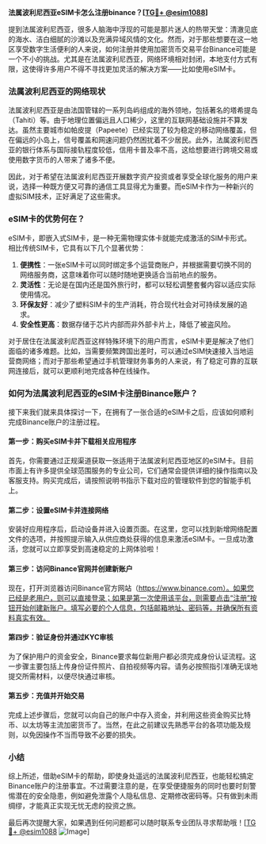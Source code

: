 **法属波利尼西亚eSIM卡怎么注册binance？[[TG💪+ @esim1088](https://t.me/s/esim1088)]**

提到法属波利尼西亚，很多人脑海中浮现的可能是那片迷人的热带天堂：清澈见底的海水、洁白细腻的沙滩以及充满异域风情的文化。然而，对于那些想要在这一地区享受数字生活便利的人来说，如何注册并使用加密货币交易平台Binance可能是一个不小的挑战。尤其是在法属波利尼西亚，网络环境相对封闭，本地支付方式有限，这使得许多用户不得不寻找更加灵活的解决方案——比如使用eSIM卡。

### 法属波利尼西亚的网络现状

法属波利尼西亚是由法国管辖的一系列岛屿组成的海外领地，包括著名的塔希提岛（Tahiti）等。由于地理位置偏远且人口稀少，这里的互联网基础设施并不算发达。虽然主要城市如帕皮提（Papeete）已经实现了较为稳定的移动网络覆盖，但在偏远的小岛上，信号覆盖和网速问题仍然困扰着不少居民。此外，法属波利尼西亚的银行体系与国际接轨程度较低，信用卡普及率不高，这给想要进行跨境交易或使用数字货币的人带来了诸多不便。

因此，对于希望在法属波利尼西亚开展数字资产投资或者享受全球化服务的用户来说，选择一种既方便又可靠的通信工具显得尤为重要。而eSIM卡作为一种新兴的虚拟SIM技术，正好满足了这些需求。

### eSIM卡的优势何在？

eSIM卡，即嵌入式SIM卡，是一种无需物理实体卡就能完成激活的SIM卡形式。相比传统SIM卡，它具有以下几个显著优势：

1. **便携性**：一张eSIM卡可以同时绑定多个运营商账户，并根据需要切换不同的网络服务商，这意味着你可以随时随地更换适合当前地点的服务。
2. **灵活性**：无论是在国内还是国外旅行时，都可以轻松调整套餐内容以适应实际使用情况。
3. **环保友好**：减少了塑料SIM卡的生产消耗，符合现代社会对可持续发展的追求。
4. **安全性更高**：数据存储于芯片内部而非外部卡片上，降低了被盗风险。

对于居住在法属波利尼西亚这样特殊环境下的用户而言，eSIM卡更是解决了他们面临的诸多难题。比如，当需要频繁跨国出差时，可以通过eSIM快速接入当地运营商网络；而对于那些希望通过手机管理财务事务的人来说，有了稳定可靠的互联网连接后，就可以更顺利地完成各种在线操作。

### 如何为法属波利尼西亚的eSIM卡注册Binance账户？

接下来我们就来具体探讨一下，在拥有了一张合适的eSIM卡之后，应该如何顺利完成Binance账户的注册过程。

#### 第一步：购买eSIM卡并下载相关应用程序

首先，你需要通过正规渠道获取一张适用于法属波利尼西亚地区的eSIM卡。目前市面上有许多提供全球范围服务的专业公司，它们通常会提供详细的操作指南以及客服支持。购买完成后，请按照说明书指示下载对应的管理软件到您的智能手机上。

#### 第二步：设置eSIM卡并连接网络

安装好应用程序后，启动设备并进入设置页面。在这里，您可以找到新增网络配置文件的选项，并按照提示输入从供应商处获得的信息来激活eSIM卡。一旦成功激活，您就可以立即享受到高速稳定的上网体验啦！

#### 第三步：访问Binance官网并创建新账户

现在，打开浏览器访问Binance官方网站（https://www.binance.com）。如果您已经是老用户，则可以直接登录；如果是第一次使用该平台，则需要点击“注册”按钮开始创建新账户。填写必要的个人信息，包括邮箱地址、密码等，并确保所有资料真实有效。

#### 第四步：验证身份并通过KYC审核

为了保护用户的资金安全，Binance要求每位新用户都必须完成身份认证流程。这一步骤主要包括上传身份证件照片、自拍视频等内容。请务必按照指引准确无误地提交所需材料，以便尽快通过审核。

#### 第五步：充值并开始交易

完成上述步骤后，您就可以向自己的账户中存入资金，并利用这些资金购买比特币、以太坊等主流加密货币了。当然，在此之前建议先熟悉平台的各项功能及规则，以免因操作不当而导致不必要的损失。

### 小结

综上所述，借助eSIM卡的帮助，即使身处遥远的法属波利尼西亚，也能轻松搞定Binance账户的注册事宜。不过需要注意的是，在享受便捷服务的同时也要时刻警惕潜在的安全隐患，例如避免泄露个人隐私信息、定期修改密码等。只有做到未雨绸缪，才能真正实现无忧无虑的投资之旅。

最后再次提醒大家，如果遇到任何问题都可以随时联系专业团队寻求帮助哦！[[TG💪+ @esim1088](https://t.me/s/esim1088) ![Image](https://i.postimg.cc/4NQfJmqS/Snipaste-2025-05-13-00-14-12.png)]